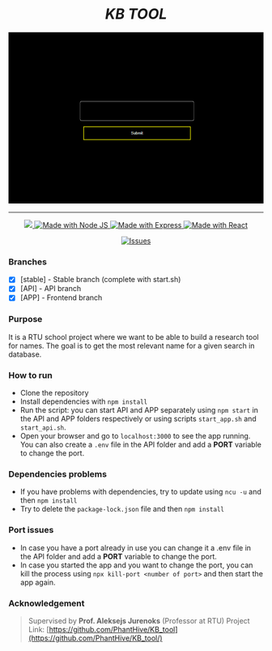 <h1 align="center"><strong><i>KB TOOL</i></strong></h1>

<div align="center">

<img src="demo.gif" alt="crossword_demo"/>



---


<a href="https://heroku.com/">
<img src="https://img.shields.io/badge/SCHOOL-RTU-darkgreen.svg?style=for-the-badge">
</a>

<a href="https://nodejs.org/en/">
<img src="https://img.shields.io/badge/NodeJS-16.18.0-339933.svg?style=for-the-badge&logo=node.js" alt="Made with Node JS">
<img src="https://img.shields.io/badge/Express-4.16.1-000000.svg?style=for-the-badge&logo=express" alt="Made with Express">
<img src="https://img.shields.io/badge/React-18.2.0-61DAFB.svg?style=for-the-badge&logo=react" alt="Made with React">
</a>

[![Issues][issues-shield]][issues-url]


</div>


### Branches

- [x] [stable] - Stable branch (complete with start.sh)
- [x] [API] - API branch 
- [x] [APP] - Frontend branch

### Purpose

It is a RTU school project where we want to be able to build a research tool for names.
The goal is to get the most relevant name for a given search in database.

### How to run

- Clone the repository
- Install dependencies with `npm install`
- Run the script: you can start API and APP separately
using `npm start` in the API and APP folders respectively or using scripts `start_app.sh` and `start_api.sh`.
- Open your browser and go to `localhost:3000` to see the app running. You can also create a `.env` file in the API folder and add a **PORT** variable to change the port.

### Dependencies problems
- If you have problems with dependencies, try to update using `ncu -u` and then `npm install`
- Try to delete the `package-lock.json` file and then `npm install`

### Port issues
- In case you have a port already in use you can change it a .env file in the API folder and add a **PORT** variable to change the port.
- In case you started the app and you want to change the port, you can kill the process using `npx kill-port <number of port>` and then start the app again.

### Acknowledgement

> Supervised by **Prof. Aleksejs Jurenoks** (Professor at RTU)
> Project Link: [https://github.com/PhantHive/KB_tool](https://github.com/PhantHive/KB_tool/)


<!-- MARKDOWN LINKS & IMAGES -->
[issues-shield]: https://img.shields.io/github/issues/PhantHive/KB_tool.svg?style=for-the-badge&logo=github
[issues-url]: https://github.com/PhantHive/KB_tool/issues/